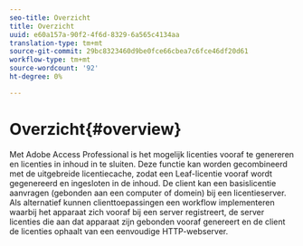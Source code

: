 ```yaml
---
seo-title: Overzicht
title: Overzicht
uuid: e60a157a-90f2-4f6d-8329-6a565c4134aa
translation-type: tm+mt
source-git-commit: 29bc8323460d9be0fce66cbea7c6fce46df20d61
workflow-type: tm+mt
source-wordcount: '92'
ht-degree: 0%

---
```



# Overzicht{#overview}

Met Adobe Access Professional is het mogelijk licenties vooraf te genereren en licenties in inhoud in te sluiten. Deze functie kan worden gecombineerd met de uitgebreide licentiecache, zodat een Leaf-licentie vooraf wordt gegenereerd en ingesloten in de inhoud. De client kan een basislicentie aanvragen (gebonden aan een computer of domein) bij een licentieserver. Als alternatief kunnen clienttoepassingen een workflow implementeren waarbij het apparaat zich vooraf bij een server registreert, de server licenties die aan dat apparaat zijn gebonden vooraf genereert en de client de licenties ophaalt van een eenvoudige HTTP-webserver.
